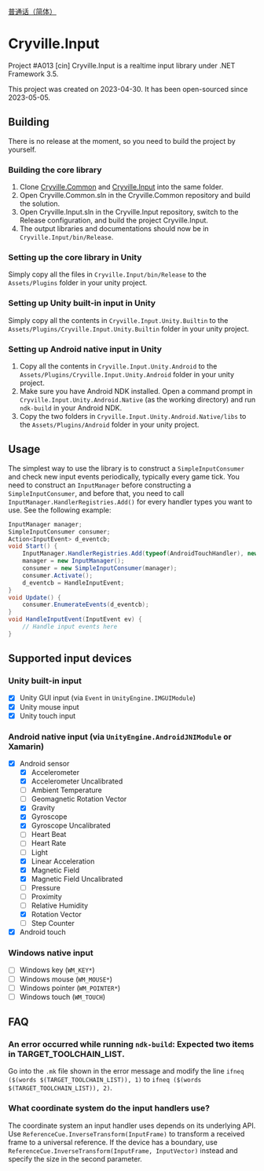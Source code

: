 [普通话（简体）](README_cmn-hans.md)

# Cryville.Input
Project #A013 [cin] Cryville.Input is a realtime input library under .NET Framework 3.5.

This project was created on 2023-04-30. It has been open-sourced since 2023-05-05.

## Building
There is no release at the moment, so you need to build the project by yourself.

### Building the core library
1. Clone [Cryville.Common](https://github.com/cryville/Cryville.Common) and [Cryville.Input](https://github.com/cryville/Cryville.Input) into the same folder.
2. Open Cryville.Common.sln in the Cryville.Common repository and build the solution.
3. Open Cryville.Input.sln in the Cryville.Input repository, switch to the Release configuration, and build the project Cryville.Input.
4. The output libraries and documentations should now be in `Cryville.Input/bin/Release`.

### Setting up the core library in Unity
Simply copy all the files in `Cryville.Input/bin/Release` to the `Assets/Plugins` folder in your unity project.

### Setting up Unity built-in input in Unity
Simply copy all the contents in `Cryville.Input.Unity.Builtin` to the `Assets/Plugins/Cryville.Input.Unity.Builtin` folder in your unity project.

### Setting up Android native input in Unity
1. Copy all the contents in `Cryville.Input.Unity.Android` to the `Assets/Plugins/Cryville.Input.Unity.Android` folder in your unity project.
2. Make sure you have Android NDK installed. Open a command prompt in `Cryville.Input.Unity.Android.Native` (as the working directory) and run `ndk-build` in your Android NDK.
3. Copy the two folders in `Cryville.Input.Unity.Android.Native/libs` to the `Assets/Plugins/Android` folder in your unity project.

## Usage
The simplest way to use the library is to construct a `SimpleInputConsumer` and check new input events periodically, typically every game tick. You need to construct an `InputManager` before constructing a `SimpleInputConsumer`, and before that, you need to call `InputManager.HandlerRegistries.Add()` for every handler types you want to use. See the following example:

```cs
InputManager manager;
SimpleInputConsumer consumer;
Action<InputEvent> d_eventcb;
void Start() {
	InputManager.HandlerRegistries.Add(typeof(AndroidTouchHandler), new object[0]); // Register AndroidTouchHandler
	manager = new InputManager();
	consumer = new SimpleInputConsumer(manager);
	consumer.Activate();
	d_eventcb = HandleInputEvent;
}
void Update() {
	consumer.EnumerateEvents(d_eventcb);
}
void HandleInputEvent(InputEvent ev) {
	// Handle input events here
}
```

## Supported input devices
### Unity built-in input
- [x] Unity GUI input (via `Event` in `UnityEngine.IMGUIModule`)
- [x] Unity mouse input
- [x] Unity touch input

### Android native input (via `UnityEngine.AndroidJNIModule` or Xamarin)
- [x] Android sensor
  - [x] Accelerometer
  - [x] Accelerometer Uncalibrated
  - [ ] Ambient Temperature
  - [ ] Geomagnetic Rotation Vector
  - [x] Gravity
  - [x] Gyroscope
  - [x] Gyroscope Uncalibrated
  - [ ] Heart Beat
  - [ ] Heart Rate
  - [ ] Light
  - [x] Linear Acceleration
  - [x] Magnetic Field
  - [x] Magnetic Field Uncalibrated
  - [ ] Pressure
  - [ ] Proximity
  - [ ] Relative Humidity
  - [x] Rotation Vector
  - [ ] Step Counter
- [x] Android touch

### Windows native input
- [ ] Windows key (`WM_KEY*`)
- [ ] Windows mouse (`WM_MOUSE*`)
- [ ] Windows pointer (`WM_POINTER*`)
- [ ] Windows touch (`WM_TOUCH`)

## FAQ
### An error occurred while running `ndk-build`: Expected two items in TARGET\_TOOLCHAIN\_LIST.
Go into the `.mk` file shown in the error message and modify the line `ifneq ($(words $(TARGET_TOOLCHAIN_LIST)), 1)` to `ifneq ($(words $(TARGET_TOOLCHAIN_LIST)), 2)`.

### What coordinate system do the input handlers use?
The coordinate system an input handler uses depends on its underlying API. Use `ReferenceCue.InverseTransform(InputFrame)` to transform a received frame to a universal reference. If the device has a boundary, use `ReferenceCue.InverseTransform(InputFrame, InputVector)` instead and specify the size in the second parameter.
